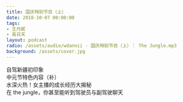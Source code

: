 ```yaml
---
title: 国庆特别节目（上）
date: 2018-10-07 00:00:00
tags:
- 王丹妮
- 高日天
layout: podcast
radio: /assets/audio/wdannii - 国庆特别节目（上）｜ The Jungle.mp3
background: /assets/cover.jpg
---
```

自驾新疆初印象  
中元节特色内容（补）  
水深火热！女主播的成长经历大揭秘  
在 the jungle，你甚至能听到驾驶员与副驾驶聊天
